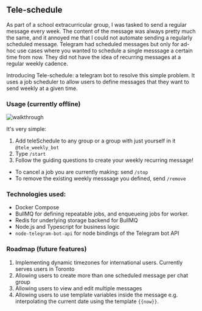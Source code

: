 ## Tele-schedule

As part of a school extracurricular group, I was tasked to send a regular message every week. The content of the message was always
pretty much the same, and it annoyed me that I could not automate sending a regularly scheduled message. Telegram had scheduled messages
but only for ad-hoc use cases where you wanted to schedule a single messsage a certain time from now. They did not have the idea
of recurring messages at a regular weekly cadence.

Introducing Tele-schedule: a telegram bot to resolve this simple problem. It uses a job scheduler to allow users to define messages
that they want to send weekly at a given time.

### Usage (currently offline)
![walkthrough](images/1205.gif)

It's very simple:
1. Add teleSchedule to any group or a group with just yourself in it `@tele_weekly_bot`
1. Type `/start`
1. Follow the guiding questions to create your weekly recurring message!

- To cancel a job you are currently making: send `/stop`
- To remove the existing weekly messsage you defined, send `/remove`

### Technologies used:
- Docker Compose
- BullMQ for defining repeatable jobs, and enqueueing jobs for worker.
- Redis for underlying storage backend for BullMQ
- Node.js and Typescript for business logic
- `node-telegram-bot-api` for node bindings of the Telegram bot API

### Roadmap (future features)
1. Implementing dynamic timezones for international users. Currently serves users in Toronto
1. Allowing users to create more than one scheduled message per chat group
1. Allowing users to view and edit multiple messages
1. Allowing users to use template variables inside the message e.g. interpolating the current date using the template `{{now}}`.
